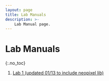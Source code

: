```yaml
---
layout: page
title: Lab Manuals
description: >-
    Lab Manual page.
---
```


# Lab Manuals

{:.no_toc}

1. [Lab 1 (updated 01/13 to include neopixel lib)](/gvsu-cis373/assets/labs/lab1)
